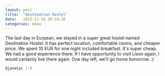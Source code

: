 ```yaml
---
layout: post
title:  "Destination Hostel"
date:   2013-11-19 20:10:10
categories: meow
---
```


The last day in Eurpean, we stayed in a super great hostel named Desitnation Hostel. It has perfect location, comfortable rooms, and cheaper price. We spent 10 EUR for one night included breakfast. It's super cheap. We had a good experience there. If I have opportunity to visit Lison again, I would certainly live there again. One day left, we'll go home tomorrow. :)

`@janetyc :-)`

